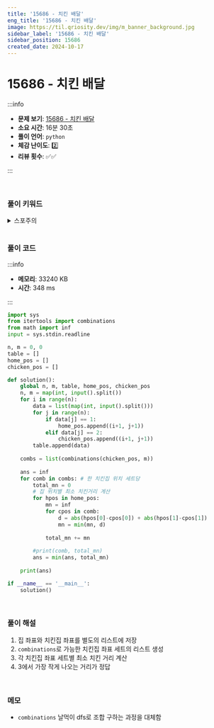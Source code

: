 ```yaml
---
title: '15686 - 치킨 배달'
eng_title: '15686 - 치킨 배달'
image: https://til.qriosity.dev/img/m_banner_background.jpg
sidebar_label: '15686 - 치킨 배달'
sidebar_position: 15686
created_date: 2024-10-17
---
```


# 15686 - 치킨 배달

:::info

- **문제 보기**: [15686 - 치킨 배달](https://www.acmicpc.net/problem/15686)
- **소요 시간**: 16분 30초
- **풀이 언어**: `python`
- **체감 난이도**: 2️⃣
- **리뷰 횟수**: ✅✅

:::

<br />

### 풀이 키워드

<details>
<summary>스포주의</summary>

`조합` `완전탐색`

</details>

<br />

### 풀이 코드

:::info

- **메모리**: 33240 KB
- **시간**: 348 ms

:::

```python
import sys
from itertools import combinations
from math import inf
input = sys.stdin.readline

n, m = 0, 0
table = []
home_pos = []
chicken_pos = []

def solution():
    global n, m, table, home_pos, chicken_pos
    n, m = map(int, input().split())
    for i in range(n):
        data = list(map(int, input().split()))
        for j in range(n):
            if data[j] == 1:
                home_pos.append((i+1, j+1))
            elif data[j] == 2:
                chicken_pos.append((i+1, j+1))
        table.append(data)
        
    combs = list(combinations(chicken_pos, m))
    
    ans = inf
    for comb in combs: # 한 치킨집 위치 세트당
        total_mn = 0
        # 집 위치별 최소 치킨거리 계산
        for hpos in home_pos:
            mn = inf
            for cpos in comb:
                d = abs(hpos[0]-cpos[0]) + abs(hpos[1]-cpos[1])
                mn = min(mn, d)
            
            total_mn += mn
        
        #print(comb, total_mn)
        ans = min(ans, total_mn)
    
    print(ans)

if __name__ == '__main__':
    solution()
```

<br />

### 풀이 해설

1. 집 좌표와 치킨집 좌표를 별도의 리스트에 저장
2. `combinations`로 가능한 치킨집 좌표 세트의 리스트 생성
3. 각 치킨집 좌표 세트별 최소 치킨 거리 계산
4. 3에서 가장 작게 나오는 거리가 정답

<br />

### 메모

- `combinations` 날먹이 dfs로 조합 구하는 과정을 대체함